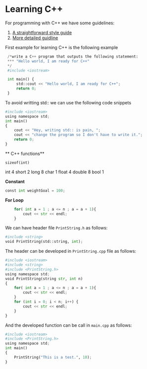 # Learning C++

For programming with C++ we have some guidelines:
1. [A straightforward style guide](https://github.com/Microsoft/AirSim/blob/master/docs/coding_guidelines.md) 
2. [More detailed guidline](https://google.github.io/styleguide/cppguide.html)

First example for learning C++ is the following example
```python
 /*write a C++ program that outputs the following statement:
 *** "Hello world, I am ready for C++"
 */
 #include <iostream>

 int main() {
     std::cout << "Hello world, I am ready for C++";
     return 0;
 }
```

To avoid writting std:: we can use the following code snippets

```python
#include <iostream>
using namespace std;
int main()
{
    cout << "Hey, writing std:: is pain, ";
    cout << "change the program so I don't have to write it.";
    return 0;
}
```

** C++ functions**

```cpython
sizeof(int)
```
int 4
short 2
long 8
char 1
float 4
double 8
bool 1


**Constant**
```python
const int weightGoal = 100;
```

**For Loop**
```python
    for( int a = 1 ; a <= n ; a = a + 1){
        cout << str << endl;
    } 
```

We can have header file `PrintString.h`  as follows:
```python
#include <string>
void PrintString(std::string, int);
```

The header can be developed in `PrintString.cpp` file as follows:
```python
#include <iostream>
#include <string>
#include <PrintString.h>
using namespace std;
void PrintString(string str, int n)
{
    for( int a = 1 ; a <= n ; a = a + 1){
        cout << str << endl;
    } 
    for (int i = 0; i < n; i++) {
        cout << str << endl;
    }
}
```

And the developed function can be call in `main.cpp` as follows:
```python
#include <iostream>
#include <PrintString.h>
using namespace std;
int main()
{
    PrintString("This is a test.", 10);
}
```




<!--stackedit_data:
eyJoaXN0b3J5IjpbLTEyMjA1ODQyNjgsLTIwOTQ1Njc2MzQsLT
E2NzE4NzQ5MDUsLTY2ODg4ODIwMSwyNDAwMzQ2NSwtMTAzNTE4
MDk1MCwtMTI4MDMwMjE5MV19
-->